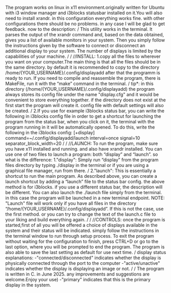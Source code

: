The program works on linux in x11 environment.originally written for Ubuntu with i3 window manager and i3blocks statusbar installed on it.You will also need to install xrandr. in this configuration everything works fine. with other configurations there should be no problems. in any case I will be glad to get feedback. now to the description:
/
This utility works in the terminal. It parses the output of the xrandr command 
and, based on the data obtained, gives you a list of available monitors in your system. Then you simply follow the instructions given by the software to connect or disconnect an additional display to your system. The number of displays is limited by the capabilities of your machine.
/
/
//INSTALL:
1.copy all the files to wherever you want on your computer.The main thing is that all the files should be in the same    directory.
  by default it is recommended to copy to the directory /home/{YOUR_USERNAME}/.config/displayadd
  after that the programm is ready to run.
  If you need to compile and reassemble the program, there is MakeFile, 
  run it with the “make” command in the terminal.
/
  tip*:
  in this directory (/home/{YOUR_USERNAME}/.config/displayadd) the program always stores its config file under the       name "display.cfg" and it would be convenient    to store everything together.
  if the directory does not exist at the first start the program will create it. config file with default settings       will also be created.
/
2.If you use for example i3blocks status bar, you can write the following in i3blocks config file in order to get a      shortcut for launching the program from the status bar, when you click on it, the terminal with the program running    in it will be automatically opened.
  To do this, write the following in the i3blocks config:
  [+display]
  command=~/.config/displayadd/launch
  interval=once
  signal=10
  separator_block_width=20
/
/
//LAUNCH:
To run the program, make sure you have x11 installed and running. and also have xrandr installed.
You can use one of two files to launch a program: both “display” and “launch”. 
so what is the difference:
1."display":
  Simply run “display” from the program files directory by typing ./display in the terminal or if you are using a        graphical file manager, run from there.
/
2."launch":
  This is essentially a shortcut to run the main program. 
  As described above, you can create a launch shortcut by adding a “launch” file to the status bar config. the above     method is for i3blocks. if you use a different status bar, the description will be different.
  You can also launch the ./launch file simply from the terminal. in this case the program will be launched in a new     terminal endpoint.
  NOTE: "Launch" file will work only if you have all files in the directory “/home/{YOUR_USERNAME}/.config/displayadd”.
  If this is not the case, use the first method. or you can try to change the text of the launch.c file to your liking   and build everything again.
/
/
//CONTROLS:
once the program is started,first of all you will be offered a choice of displays available in the system and their status will be indicated. 
simply follow the instructions in the terminal window to run through setup process.
To exit the program without waiting for the configuration to finish, press CTRL+D or go to the last option, where you will be prompted to end the program.
The program is also able to save the last setting as default for use next time.
/
display status explanations:
-"connected/disconnected" indicates whether the display is physically connected through the port to the computer
-"active/unactive" indicates whether the display is displaying an image or not.
/
/
The program is written in C. in June 2025.
any improvements and suggestions are welcome.Enjoy your use)
-"primary" indicates that this is the primary display in the system.

